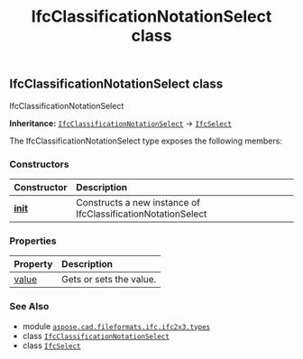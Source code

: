 ﻿---
title: IfcClassificationNotationSelect class
second_title: Aspose.CAD for Python via .NET API References
description: 
type: docs
weight: 130
url: /python-net/aspose.cad.fileformats.ifc.ifc2x3.types/ifcclassificationnotationselect/
is_root: false
---

## IfcClassificationNotationSelect class

IfcClassificationNotationSelect



**Inheritance:** [`IfcClassificationNotationSelect`](/cad/python-net/aspose.cad.fileformats.ifc.ifc2x3.types/ifcclassificationnotationselect) → 
[`IfcSelect`](/cad/python-net/aspose.cad.fileformats.ifc/ifcselect)



The IfcClassificationNotationSelect type exposes the following members:

### Constructors
| Constructor | Description |
| :- | :- |
| [__init__](/cad/python-net/aspose.cad.fileformats.ifc.ifc2x3.types/ifcclassificationnotationselect/__init__/#) | Constructs a new instance of IfcClassificationNotationSelect |


### Properties
| Property | Description |
| :- | :- |
| [value](/cad/python-net/aspose.cad.fileformats.ifc.ifc2x3.types/ifcclassificationnotationselect/value) | Gets or sets the value. |



### See Also
* module [`aspose.cad.fileformats.ifc.ifc2x3.types`](..)
* class [`IfcClassificationNotationSelect`](/cad/python-net/aspose.cad.fileformats.ifc.ifc2x3.types/ifcclassificationnotationselect)
* class [`IfcSelect`](/cad/python-net/aspose.cad.fileformats.ifc/ifcselect)
